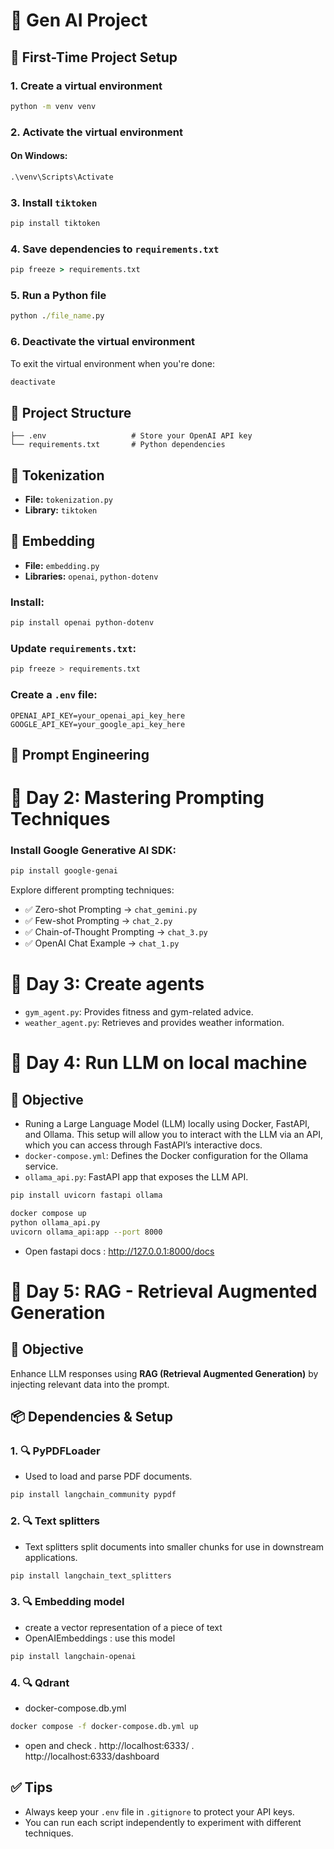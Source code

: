 # 🧠 Gen AI Project

## 🔧 First-Time Project Setup

### 1. Create a virtual environment

```cmd
python -m venv venv
```

### 2. Activate the virtual environment

#### On Windows:

```cmd
.\venv\Scripts\Activate
```

### 3. Install `tiktoken`

```cmd
pip install tiktoken
```

### 4. Save dependencies to `requirements.txt`

```cmd
pip freeze > requirements.txt
```

### 5. Run a Python file

```cmd
python ./file_name.py
```

### 6. Deactivate the virtual environment

To exit the virtual environment when you're done:

```bash
deactivate
```

## 📁 Project Structure

```
├── .env                   # Store your OpenAI API key
└── requirements.txt       # Python dependencies
```

## 🧩 Tokenization

- **File:** `tokenization.py`
- **Library:** `tiktoken`

## 📌 Embedding

- **File:** `embedding.py`
- **Libraries:** `openai`, `python-dotenv`

### Install:

```bash
pip install openai python-dotenv
```

### Update `requirements.txt`:

```bash
pip freeze > requirements.txt
```

### Create a `.env` file:

```
OPENAI_API_KEY=your_openai_api_key_here
GOOGLE_API_KEY=your_google_api_key_here
```

## 🧪 Prompt Engineering

# 📅 Day 2: Mastering Prompting Techniques

### Install Google Generative AI SDK:

```bash
pip install google-genai
```

Explore different prompting techniques:

- ✅ Zero-shot Prompting → `chat_gemini.py`
- ✅ Few-shot Prompting → `chat_2.py`
- ✅ Chain-of-Thought Prompting → `chat_3.py`
- ✅ OpenAI Chat Example → `chat_1.py`

# 📅 Day 3: Create agents

- `gym_agent.py`: Provides fitness and gym-related advice.
- `weather_agent.py`: Retrieves and provides weather information.

# 📅 Day 4: Run LLM on local machine

## 🎯 Objective

- Runing a Large Language Model (LLM) locally using Docker, FastAPI, and Ollama. This setup will allow you to interact with the LLM via an API, which you can access through FastAPI’s interactive docs.
- `docker-compose.yml`: Defines the Docker configuration for the Ollama service.
- `ollama_api.py`: FastAPI app that exposes the LLM API.

```bash
pip install uvicorn fastapi ollama
```

```bash
docker compose up
python ollama_api.py
uvicorn ollama_api:app --port 8000
```

- Open fastapi docs : http://127.0.0.1:8000/docs

# 📅 Day 5: RAG - Retrieval Augmented Generation

## 🎯 Objective

Enhance LLM responses using **RAG (Retrieval Augmented Generation)** by injecting relevant data into the prompt.

## 📦 Dependencies & Setup

### 1. 🔍 PyPDFLoader

- Used to load and parse PDF documents.

```bash
pip install langchain_community pypdf
```

### 2. 🔍 Text splitters

- Text splitters split documents into smaller chunks for use in downstream applications.

```bash
pip install langchain_text_splitters
```

### 3. 🔍 Embedding model

- create a vector representation of a piece of text
- OpenAIEmbeddings : use this model

```bash
pip install langchain-openai
```

### 4. 🔍 Qdrant

- docker-compose.db.yml

```bash
docker compose -f docker-compose.db.yml up
```

- open and check
  . http://localhost:6333/
  . http://localhost:6333/dashboard

## ✅ Tips

- Always keep your `.env` file in `.gitignore` to protect your API keys.
- You can run each script independently to experiment with different techniques.
